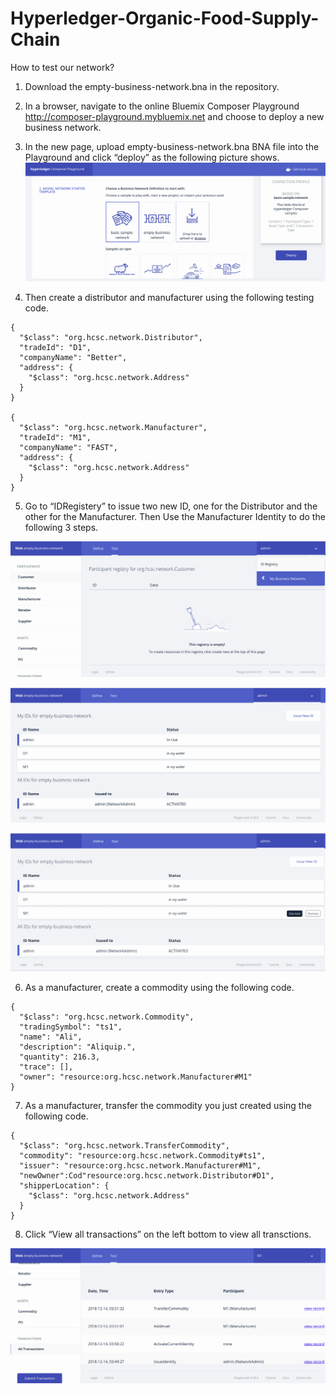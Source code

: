 # Hyperledger-Organic-Food-Supply-Chain

How to test our network?

1. Download the empty-business-network.bna in the repository.

2. In a browser, navigate to the online Bluemix Composer Playground http://composer-playground.mybluemix.net and choose to deploy a new business network.

3. In the new page, upload empty-business-network.bna BNA file into the Playground  and click “deploy” as the following picture shows.
![alt text](https://github.com/jrzhang121/Hyperledger-Organic-Food-Supply-Chain/blob/master/newNet.png)


4. Then create a distributor and manufacturer using the following testing code.

```
{
  "$class": "org.hcsc.network.Distributor",
  "tradeId": "D1",
  "companyName": "Better",
  "address": {
    "$class": "org.hcsc.network.Address"
  }
}

{
  "$class": "org.hcsc.network.Manufacturer",
  "tradeId": "M1",
  "companyName": "FAST",
  "address": {
    "$class": "org.hcsc.network.Address"
  }
}
```


5. Go to “IDRegistery” to issue two new ID, one for the Distributor and the other for the Manufacturer. Then Use the Manufacturer Identity to do the following 3 steps.

![alt text](https://github.com/jrzhang121/Hyperledger-Organic-Food-Supply-Chain/blob/master/IDRegistry.png)

![alt text](https://github.com/jrzhang121/Hyperledger-Organic-Food-Supply-Chain/blob/master/IssueID.png)

![alt text](https://github.com/jrzhang121/Hyperledger-Organic-Food-Supply-Chain/blob/master/UseM1.png)


6. As a manufacturer, create a commodity using the following code.

```
{
  "$class": "org.hcsc.network.Commodity",
  "tradingSymbol": "ts1",
  "name": "Ali",
  "description": "Aliquip.",
  "quantity": 216.3,
  "trace": [],
  "owner": "resource:org.hcsc.network.Manufacturer#M1"
}
```


7. As a manufacturer, transfer the commodity you just created using the following code.
```
{
  "$class": "org.hcsc.network.TransferCommodity",
  "commodity": "resource:org.hcsc.network.Commodity#ts1",
  "issuer": "resource:org.hcsc.network.Manufacturer#M1",
  "newOwner":Cod"resource:org.hcsc.network.Distributor#D1",
  "shipperLocation": {
    "$class": "org.hcsc.network.Address"
  }
}
```


8. Click “View all transactions” on the left bottom to view all transctions.

![alt text](https://github.com/jrzhang121/Hyperledger-Organic-Food-Supply-Chain/blob/master/ViewTran.png)

